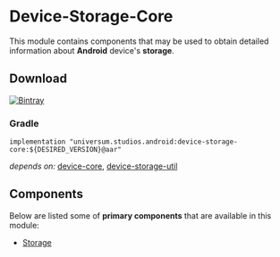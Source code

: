 Device-Storage-Core
===============

This module contains components that may be used to obtain detailed information about **Android** 
device's **storage**.

## Download ##
[![Bintray](https://api.bintray.com/packages/universum-studios/android/universum.studios.android%3Adevice/images/download.svg)](https://bintray.com/universum-studios/android/universum.studios.android%3Adevice/_latestVersion)

### Gradle ###

    implementation "universum.studios.android:device-storage-core:${DESIRED_VERSION}@aar"

_depends on:_
[device-core](https://github.com/universum-studios/android_device/tree/master/library-core),
[device-storage-util](https://github.com/universum-studios/android_device/tree/master/library-storage-util)

## Components ##

Below are listed some of **primary components** that are available in this module:

- [Storage](https://github.com/universum-studios/android_device/tree/master/library-storage-core/src/main/java/universum/studios/android/device/storage/Storage.java)

